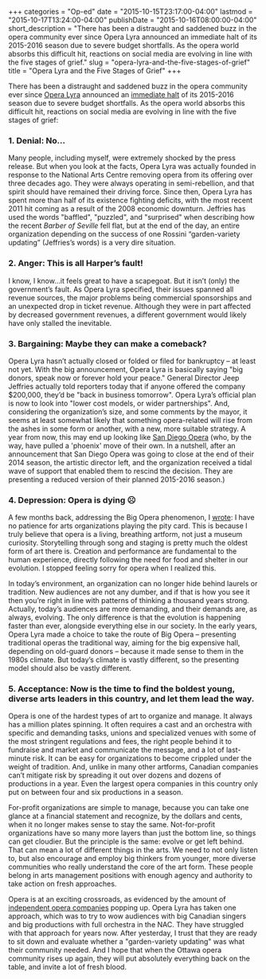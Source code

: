 +++
categories = "Op-ed"
date = "2015-10-15T23:17:00-04:00"
lastmod = "2015-10-17T13:24:00-04:00"
publishDate = "2015-10-16T08:00:00-04:00"
short_description = "There has been a distraught and saddened buzz in the opera community ever since Opera Lyra announced an immediate halt of its 2015-2016 season due to severe budget shortfalls. As the opera world absorbs this difficult hit, reactions on social media are evolving in line with the five stages of grief."
slug = "opera-lyra-and-the-five-stages-of-grief"
title = "Opera Lyra and the Five Stages of Grief"
+++

There has been a distraught and saddened buzz in the opera community ever since [Opera Lyra](/scene/companies/opera-lyra-ottawa/) announced an [immediate halt](/opera-lyras-immediate-shutdown/) of its 2015-2016 season due to severe budget shortfalls. As the opera world absorbs this difficult hit, reactions on social media are evolving in line with the five stages of grief:

### 1. Denial: No...

Many people, including myself, were extremely shocked by the press release. But when you look at the facts, Opera Lyra was actually founded in response to the National Arts Centre removing opera from its offering over three decades ago. They were always operating in semi-rebellion, and that spirit should have remained their driving force. Since then, Opera Lyra has spent more than half of its existence fighting deficits, with the most recent 2011 hit coming as a result of the 2008 economic downturn. Jeffries has used the words "baffled", "puzzled", and "surprised" when describing how the recent *Barber of Seville* fell flat, but at the end of the day, an entire organization depending on the success of one Rossini “garden-variety updating” (Jeffries’s words) is a very dire situation.

### 2. Anger: This is all Harper’s fault! 

I know, I know...it feels great to have a scapegoat. But it isn’t (only) the government’s fault. As Opera Lyra specified, their issues spanned all revenue sources, the major problems being commercial sponsorships and an unexpected drop in ticket revenue. Although they were in part affected by decreased government revenues, a different government would likely have only stalled the inevitable.

### 3. Bargaining: Maybe they can make a comeback?

Opera Lyra hasn’t actually closed or folded or filed for bankruptcy – at least not yet. With the big announcement, Opera Lyra is basically saying "big donors, speak now or forever hold your peace." General Director Jeep Jeffries actually told reporters today that if anyone offered the company $200,000, they’d be "back in business tomorrow". Opera Lyra’s official plan is now to look into "lower cost models, or wider partnerships". And, considering the organization’s size, and some comments by the mayor, it seems at least somewhat likely that something opera-related will rise from the ashes in some form or another, with a new, more suitable strategy. A year from now, this may end up looking like [San Diego Opera](/scene/companies/san-diego-opera/) (who, by the way, have pulled a 'phoenix' move of their own. In a nutshell, after an announcement that San Diego Opera was going to close at the end of their 2014 season, the artistic director left, and the organization received a tidal wave of support that enabled them to rescind the decision. They are presenting a reduced version of their planned 2015-2016 season.)

### 4. Depression: Opera is dying ☹ 

A few months back, addressing the Big Opera phenomenon, I [wrote](/the-future-of-opera-is-indie/): I have no patience for arts organizations playing the pity card. This is because I truly believe that opera is a living, breathing artform, not just a museum curiosity. Storytelling through song and staging is pretty much the oldest form of art there is. Creation and performance are fundamental to the human experience, directly following the need for food and shelter in our evolution. I stopped feeling sorry for opera when I realized this. 

In today’s environment, an organization can no longer hide behind laurels or tradition. New audiences are not any dumber, and if that is how you see it then you’re right in line with patterns of thinking a thousand years strong. Actually, today’s audiences are more demanding, and their demands are, as always, evolving. The only difference is that the evolution is happening faster than ever, alongside everything else in our society. In the early years, Opera Lyra made a choice to take the route of Big Opera – presenting traditional operas the traditional way, aiming for the big expensive hall, depending on old-guard donors – because it made sense to them in the 1980s climate. But today’s climate is vastly different, so the presenting model should also be vastly different.

### 5. Acceptance: Now is the time to find the boldest young, diverse arts leaders in this country, and let them lead the way.

Opera is one of the hardest types of art to organize and manage. It always has a million plates spinning. It often requires a cast and an orchestra with specific and demanding tasks, unions and specialized venues with some of the most stringent regulations and fees, the right people behind it to fundraise and market and communicate the message, and a lot of last-minute risk. It can be easy for organizations to become crippled under the weight of tradition. And, unlike in many other artforms, Canadian companies can’t mitigate risk by spreading it out over dozens and dozens of productions in a year. Even the largest opera companies in this country only put on between four and six productions in a season. 

For-profit organizations are simple to manage, because you can take one glance at a financial statement and recognize, by the dollars and cents, when it no longer makes sense to stay the same. Not-for-profit organizations have so many more layers than just the bottom line, so things can get cloudier. But the principle is the same: evolve or get left behind. That can mean a lot of different things in the arts. We need to not only listen to, but also encourage and employ big thinkers from younger, more diverse communities who really understand the core of the art form. These people belong in arts management positions with enough agency and authority to take action on fresh approaches.

Opera is at an exciting crossroads, as evidenced by the amount of [independent opera companies](/scene/companies/indie-opera-to/) popping up. Opera Lyra has taken one approach, which was to try to wow audiences with big Canadian singers and big productions with full orchestra in the NAC. They have struggled with that approach for years now. After yesterday, I trust that they are ready to sit down and evaluate whether a "garden-variety updating" was what their community needed. And I hope that when the Ottawa opera community rises up again, they will put absolutely everything back on the table, and invite a lot of fresh blood. 
